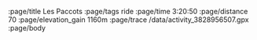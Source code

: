:page/title Les Paccots
:page/tags ride
:page/time 3:20:50
:page/distance 70
:page/elevation_gain 1160m
:page/trace /data/activity_3828956507.gpx
:page/body
